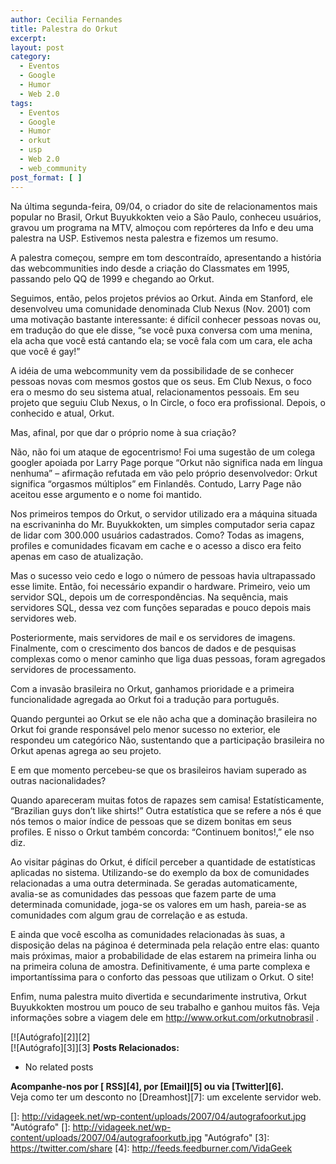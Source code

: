 ```yaml
---
author: Cecilia Fernandes
title: Palestra do Orkut
excerpt:
layout: post
category:
  - Eventos
  - Google
  - Humor
  - Web 2.0
tags:
  - Eventos
  - Google
  - Humor
  - orkut
  - usp
  - Web 2.0
  - web_community
post_format: [ ]
---
```

Na última segunda-feira, 09/04, o criador do site de relacionamentos mais popular no Brasil, Orkut Buyukkokten veio a São Paulo, conheceu usuários, gravou um programa na MTV, almoçou com repórteres da Info e deu uma palestra na USP. Estivemos nesta palestra e fizemos um resumo.

A palestra começou, sempre em tom descontraído, apresentando a história das webcommunities indo desde a criação do Classmates em 1995, passando pelo QQ de 1999 e chegando ao Orkut.

Seguimos, então, pelos projetos prévios ao Orkut. Ainda em Stanford, ele desenvolveu uma comunidade denominada Club Nexus (Nov. 2001) com uma motivação bastante interessante: é difícil conhecer pessoas novas ou, em tradução do que ele disse, “se você puxa conversa com uma menina, ela acha que você está cantando ela; se você fala com um cara, ele acha que você é gay!”

A idéia de uma webcommunity vem da possibilidade de se conhecer pessoas novas com mesmos gostos que os seus. Em Club Nexus, o foco era o mesmo do seu sistema atual, relacionamentos pessoais. Em seu projeto que seguiu Club Nexus, o In Circle, o foco era profissional. Depois, o conhecido e atual, Orkut.

Mas, afinal, por que dar o próprio nome à sua criação?

Não, não foi um ataque de egocentrismo! Foi uma sugestão de um colega googler apoiada por Larry Page porque “Orkut não significa nada em língua nenhuma” – afirmação refutada em vão pelo próprio desenvolvedor: Orkut significa “orgasmos múltiplos” em Finlandês. Contudo, Larry Page não aceitou esse argumento e o nome foi mantido.

Nos primeiros tempos do Orkut, o servidor utilizado era a máquina situada na escrivaninha do Mr. Buyukkokten, um simples computador seria capaz de lidar com 300.000 usuários cadastrados. Como? Todas as imagens, profiles e comunidades ficavam em cache e o acesso a disco era feito apenas em caso de atualização.

Mas o sucesso veio cedo e logo o número de pessoas havia ultrapassado esse limite. Então, foi necessário expandir o hardware. Primeiro, veio um servidor SQL, depois um de correspondências. Na sequência, mais servidores SQL, dessa vez com funções separadas e pouco depois mais servidores web.

Posteriormente, mais servidores de mail e os servidores de imagens. Finalmente, com o crescimento dos bancos de dados e de pesquisas complexas como o menor caminho que liga duas pessoas, foram agregados servidores de processamento.

Com a invasão brasileira no Orkut, ganhamos prioridade e a primeira funcionalidade agregada ao Orkut foi a tradução para português.

Quando perguntei ao Orkut se ele não acha que a dominação brasileira no Orkut foi grande responsável pelo menor sucesso no exterior, ele respondeu um categórico Não, sustentando que a participação brasileira no Orkut apenas agrega ao seu projeto.

E em que momento percebeu-se que os brasileiros haviam superado as outras nacionalidades?

Quando apareceram muitas fotos de rapazes sem camisa! Estatísticamente, “Brazilian guys don’t like shirts!” Outra estatística que se refere a nós é que nós temos o maior índice de pessoas que se dizem bonitas em seus profiles. E nisso o Orkut também concorda: “Continuem bonitos!,” ele nso diz.

Ao visitar páginas do Orkut, é difícil perceber a quantidade de estatísticas aplicadas no sistema. Utilizando-se do exemplo da box de comunidades relacionadas a uma outra determinada. Se geradas automaticamente, avalia-se as comunidades das pessoas que fazem parte de uma determinada comunidade, joga-se os valores em um hash, pareia-se as comunidades com algum grau de correlação e as estuda.

E ainda que você escolha as comunidades relacionadas às suas, a disposição delas na páginoa é determinada pela relação entre elas: quanto mais próximas, maior a probabilidade de elas estarem na primeira linha ou na primeira coluna de amostra. Definitivamente, é uma parte complexa e importantíssima para o conforto das pessoas que utilizam o Orkut. O site!

Enfim, numa palestra muito divertida e secundarimente instrutiva, Orkut Buyukkokten mostrou um pouco de seu trabalho e ganhou muitos fãs. Veja informações sobre a viagem dele em http://www.orkut.com/orkutnobrasil .

[![Autógrafo][2]][2]  
[![Autógrafo][3]][3] 
**Posts Relacionados:** 
*   No related posts









**Acompanhe-nos por [ RSS][4], por [Email][5] ou via [Twitter][6].**  
Veja como ter um desconto no [Dreamhost][7]: um excelente servidor web.

 []: http://vidageek.net/wp-content/uploads/2007/04/autografoorkut.jpg "Autógrafo"
 []: http://vidageek.net/wp-content/uploads/2007/04/autografoorkutb.jpg "Autógrafo"
 [3]: https://twitter.com/share
 [4]: http://feeds.feedburner.com/VidaGeek



